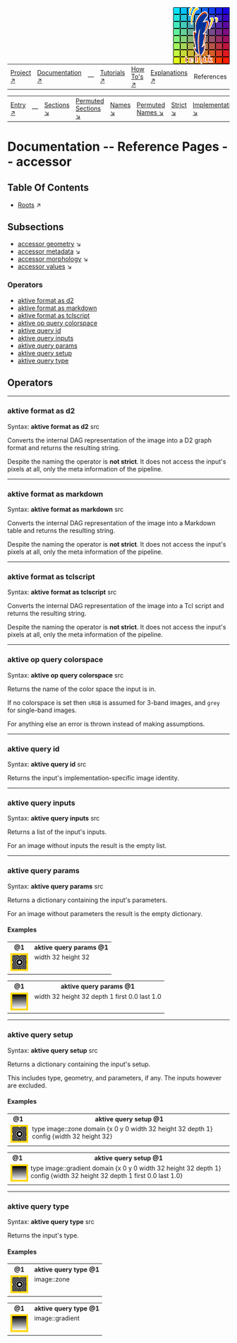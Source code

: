 <img src='../assets/aktive-logo-128.png' style='float:right;'>

||||||||
|---|---|---|---|---|---|---|
|[Project ↗](../../README.md)|[Documentation ↗](../index.md)|&mdash;|[Tutorials ↗](../tutorials.md)|[How To's ↗](../howtos.md)|[Explanations ↗](../explanations.md)|References|

|||||||||
|---|---|---|---|---|---|---|---|
|[Entry ↗](index.md)|&mdash;|[Sections ↘](bysection.md)|[Permuted Sections ↘](bypsection.md)|[Names ↘](byname.md)|[Permuted Names ↘](bypname.md)|[Strict ↘](strict.md)|[Implementations ↘](bylang.md)|

# Documentation -- Reference Pages -- accessor

## Table Of Contents

  - [Roots](bysection.md) ↗


## Subsections


 - [accessor geometry](accessor_geometry.md) ↘
 - [accessor metadata](accessor_metadata.md) ↘
 - [accessor morphology](accessor_morphology.md) ↘
 - [accessor values](accessor_values.md) ↘

### Operators

 - [aktive format as d2](#format_as_d2)
 - [aktive format as markdown](#format_as_markdown)
 - [aktive format as tclscript](#format_as_tclscript)
 - [aktive op query colorspace](#op_query_colorspace)
 - [aktive query id](#query_id)
 - [aktive query inputs](#query_inputs)
 - [aktive query params](#query_params)
 - [aktive query setup](#query_setup)
 - [aktive query type](#query_type)

## Operators

---
### <a name='format_as_d2'></a> aktive format as d2

Syntax: __aktive format as d2__ src

Converts the internal DAG representation of the image into a D2 graph format and returns the resulting string.

Despite the naming the operator is __not strict__. It does not access the input's pixels at all, only the meta information of the pipeline.


---
### <a name='format_as_markdown'></a> aktive format as markdown

Syntax: __aktive format as markdown__ src

Converts the internal DAG representation of the image into a Markdown table and returns the resulting string.

Despite the naming the operator is __not strict__. It does not access the input's pixels at all, only the meta information of the pipeline.


---
### <a name='format_as_tclscript'></a> aktive format as tclscript

Syntax: __aktive format as tclscript__ src

Converts the internal DAG representation of the image into a Tcl script and returns the resulting string.

Despite the naming the operator is __not strict__. It does not access the input's pixels at all, only the meta information of the pipeline.


---
### <a name='op_query_colorspace'></a> aktive op query colorspace

Syntax: __aktive op query colorspace__ src

Returns the name of the color space the input is in.

If no colorspace is set then `sRGB` is assumed for 3-band images, and `grey` for single-band images.

For anything else an error is thrown instead of making assumptions.


---
### <a name='query_id'></a> aktive query id

Syntax: __aktive query id__ src

Returns the input's implementation-specific image identity.


---
### <a name='query_inputs'></a> aktive query inputs

Syntax: __aktive query inputs__ src

Returns a list of the input's inputs.

For an image without inputs the result is the empty list.


---
### <a name='query_params'></a> aktive query params

Syntax: __aktive query params__ src

Returns a dictionary containing the input's parameters.

For an image without parameters the result is the empty dictionary.


#### <a name='query_params__examples'></a> Examples

<table><tr><th>@1</th><th>aktive query params @1</th></tr>
<tr><td valign='top'><img src='example-00417.gif' alt='@1' style='border:4px solid gold'></td><td valign='top'>width 32 height 32</td></tr></table>

<table><tr><th>@1</th><th>aktive query params @1</th></tr>
<tr><td valign='top'><img src='example-00419.gif' alt='@1' style='border:4px solid gold'></td><td valign='top'>width 32 height 32 depth 1 first 0.0 last 1.0</td></tr></table>


---
### <a name='query_setup'></a> aktive query setup

Syntax: __aktive query setup__ src

Returns a dictionary containing the input's setup.

This includes type, geometry, and parameters, if any. The inputs however are excluded.


#### <a name='query_setup__examples'></a> Examples

<table><tr><th>@1</th><th>aktive query setup @1</th></tr>
<tr><td valign='top'><img src='example-00429.gif' alt='@1' style='border:4px solid gold'></td><td valign='top'>type image::zone domain {x 0 y 0 width 32 height 32 depth 1} config {width 32 height 32}</td></tr></table>

<table><tr><th>@1</th><th>aktive query setup @1</th></tr>
<tr><td valign='top'><img src='example-00431.gif' alt='@1' style='border:4px solid gold'></td><td valign='top'>type image::gradient domain {x 0 y 0 width 32 height 32 depth 1} config {width 32 height 32 depth 1 first 0.0 last 1.0}</td></tr></table>


---
### <a name='query_type'></a> aktive query type

Syntax: __aktive query type__ src

Returns the input's type.


#### <a name='query_type__examples'></a> Examples

<table><tr><th>@1</th><th>aktive query type @1</th></tr>
<tr><td valign='top'><img src='example-00437.gif' alt='@1' style='border:4px solid gold'></td><td valign='top'>image::zone</td></tr></table>

<table><tr><th>@1</th><th>aktive query type @1</th></tr>
<tr><td valign='top'><img src='example-00439.gif' alt='@1' style='border:4px solid gold'></td><td valign='top'>image::gradient</td></tr></table>


